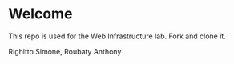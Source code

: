 Welcome
============================

This repo is used for the Web Infrastructure lab. Fork and clone it.

Righitto Simone, Roubaty Anthony
